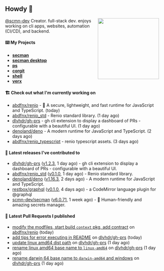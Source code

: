 ## Howdy 👋

<img align="right" src="https://github.com/abdfnx.png" width="200">

[@scmn-dev](https://github.com/scmn-dev) Creator. full-stack dev. enjoys working on cli apps, websites, automation (CI/CD), and backend.

#### ⌨️ My Projects

- [**secman**](https://github.com/scmn-dev/secman)
- [**secman desktop**](https://github.com/scmn-dev/desktop)
- [**ps**](https://github.com/scmn-dev/ps)
- [**corgit**](https://github.com/abdfnx/corgit)
- [**shell**](https://github.com/abdfnx/shell)
- [**verx**](https://github.com/abdfnx/verx)

#### 🏗️ Check out what I'm currently working on


- [abdfnx/renio](https://github.com/abdfnx/renio) - 🦏 A secure, lightweight, and fast runtime for JavaScript and TypeScript. (today)
- [abdfnx/renio_std](https://github.com/abdfnx/renio_std) - Renio standard library. (1 day ago)
- [dlvhdr/gh-prs](https://github.com/dlvhdr/gh-prs) - gh cli extension to display a dashboard of PRs - configurable with a beautiful UI. (1 day ago)
- [denoland/deno](https://github.com/denoland/deno) - A modern runtime for JavaScript and TypeScript. (2 days ago)
- [abdfnx/renio_typescript](https://github.com/abdfnx/renio_typescript) - renio typescript assets. (3 days ago)

#### 🔭 Latest releases I've contributed to

- [dlvhdr/gh-prs](https://github.com/dlvhdr/gh-prs) ([v1.2.3](https://github.com/dlvhdr/gh-prs/releases/tag/v1.2.3), 1 day ago) - gh cli extension to display a dashboard of PRs - configurable with a beautiful UI.
- [abdfnx/renio_std](https://github.com/abdfnx/renio_std) ([v0.1.0](https://github.com/abdfnx/renio_std/releases/tag/v0.1.0), 1 day ago) - Renio standard library.
- [denoland/deno](https://github.com/denoland/deno) ([v1.16.3](https://github.com/denoland/deno/releases/tag/v1.16.3), 2 days ago) - A modern runtime for JavaScript and TypeScript.
- [restbox/graphql](https://github.com/restbox/graphql) ([v0.1.0](https://github.com/restbox/graphql/releases/tag/v0.1.0), 4 days ago) - a CodeMirror language plugin for @graphql
- [scmn-dev/secman](https://github.com/scmn-dev/secman) ([v6.0.71](https://github.com/scmn-dev/secman/releases/tag/v6.0.71), 1 week ago) - 👊 Human-friendly and amazing secrets manager.

#### 🔨 Latest Pull Requests I published

- [modify the modfiles, start build `context` pkg, add contract](https://github.com/abdfnx/renio/pull/7) on [abdfnx/renio](https://github.com/abdfnx/renio) (today)
- [add tips for error executing in README](https://github.com/dlvhdr/gh-prs/pull/20) on [dlvhdr/gh-prs](https://github.com/dlvhdr/gh-prs) (today)
- [update linux amd64 dist path](https://github.com/dlvhdr/gh-prs/pull/19) on [dlvhdr/gh-prs](https://github.com/dlvhdr/gh-prs) (1 day ago)
- [rename linux amd64 base name to `linux-amd64`](https://github.com/dlvhdr/gh-prs/pull/18) on [dlvhdr/gh-prs](https://github.com/dlvhdr/gh-prs) (1 day ago)
- [rename darwin 64 base name to `darwin-amd64` and windows](https://github.com/dlvhdr/gh-prs/pull/17) on [dlvhdr/gh-prs](https://github.com/dlvhdr/gh-prs) (1 day ago)
